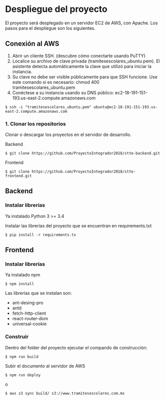 # Despliegue del proyecto

El proyecto será desplegado en un servidor EC2 de AWS, con Apache. Los pasos para el despliegue son los siguientes.

## Conexión al AWS

1. Abrir un cliente SSH. (descubre cómo conectarte usando PuTTY)
2. Localice su archivo de clave privada (tramitesescolares_ubuntu.pem). El asistente detecta automáticamente la clave que utilizó para iniciar la instancia.
3. Su clave no debe ser visible públicamente para que SSH funcione. Use este comando si es necesario: chmod 400 tramitesescolares_ubuntu.pem
4. Conéctese a su instancia usando su DNS público:
  ec2-18-191-151-193.us-east-2.compute.amazonaws.com

```
$ ssh -i "tramitesescolares_ubuntu.pem" ubuntu@ec2-18-191-151-193.us-east-2.compute.amazonaws.com
```

### 1. Clonar los repositorios

Clonar o descargar los proyectos en el servidor de desarrollo. 

Backend
```
$ git clone https://github.com/ProyectoIntegrador2018/stte-backend.git
```

Frontend
```
$ git clone https://github.com/ProyectoIntegrador2018/stte-frontend.git
```

## Backend

### Instalar librerías  

Ya instalado Python 3 >= 3.4

Instalar las librerías del proyecto que se encuentran en requirements.txt
```
$ pip install -r requirements.tx
```

## Frontend

### Instalar librerías  

Ya instalado npm
```
$ npm install
```

Las librerías que se instalan son:
* ant-desing-pro
* antd
* fetch-http-client
* react-router-dom
* universal-cookie

### Construir

Dentro del folder del proyecto ejecutar el compando de construcción:
```
$ npm run build
```

Subir el documento al servidor de AWS
```
$ npm run deploy
```
o
```
$ aws s3 sync build/ s3://www.tramitesescolares.com.mx
```



